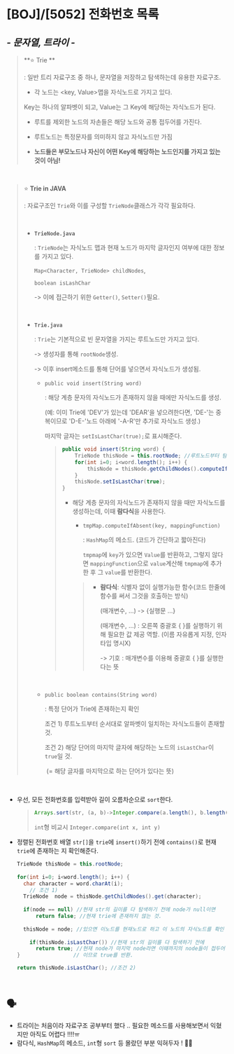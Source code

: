 # [BOJ]/[5052] 전화번호 목록

## *- 문자열, 트라이 -*

>**:star: Trie **
>
>: 일반 트리 자료구조 중 하나, 문자열을 저장하고 탐색하는데 유용한 자료구조.
>
>- 각 노드는 <key, Value>맵을 자식노드로 가지고 있다. 
>
>  Key는 하나의 알파벳이 되고, Value는 그 Key에 해당하는 자식노드가 된다.
>
>- 루트를 제외한 노드의 자손들은 해당 노드와 공통 접두어를 가진다.
>
>  - 루트노드는 특정문자를 의미하지 않고 자식노드만 가짐
>
>- **노드들은 부모노드나 자신이 어떤 Key에 해당하는 노드인지를 가지고 있는 것이 아님!**

</br>

> :star: **Trie in JAVA**
>
> : 자료구조인 `Trie`와 이를 구성할 `TrieNode`클래스가 각각 필요하다.
>
> </br>
>
> * **`TrieNode.java `** 
>
>   : `TrieNode`는 자식노드 맵과 현재 노드가 마지막 글자인지 여부에 대한 정보를 가지고 있다.
>
>    `Map<Character, TrieNode> childNodes`,
>
>    `boolean isLashChar`
>
>   -> 이에 접근하기 위한 `Getter()`, `Setter()`필요.
>
>   <br>
>
> * **`Trie.java`** 
>
>   : `Trie`는 기본적으로 빈 문자열을 가지는 루트노드만 가지고 있다. 
>
>   -> 생성자를 통해 `rootNode`생성.
>
>   -> 이후 insert메소드를 통해 단어를 넣으면서 자식노드가 생성됨.
>
>   * `public void insert(String word)`
>
>     : 해당 계층 문자의 자식노드가 존재하지 않을 때에만 자식노드를 생성.
>
>     (예: 이미 Trie에 'DEV'가 있는데 'DEAR'을 넣으려한다면, 'DE-'는 중복이므로 'D-E-'노드 아래에 '-A-R'만 추가로 자식노드 생성.)
>
>     마지막 글자는 `setIsLastChar(true);`로 표시해준다.
>
>     > ```java
>     > public void insert(String word) {
>     >     TrieNode thisNode = this.rootNode; //루트노드부터 탐색
>     >     for(int i=0; i<word.length(); i++) {
>     >         thisNode = thisNode.getChildNodes().computeIfAbsent(word.charAt(i), c -> new TrieNode());
>     >     }
>     >     thisNode.setIsLastChar(true);
>     > }
>     > ```
>     > * 해당 계층 문자의 자식노드가 존재하지 않을 때만 자식노드를 생성하는데, 이때 **람다식**을 사용한다.
>     >
>     >   * `tmpMap.computeIfAbsent(key, mappingFunction)`
>     >
>     >     : `HashMap`의 메소드. (코드가 간단하고 짧아진다)
>     >
>     >     `tmpmap`에 `key`가 있으면 `Value`를 반환하고, 그렇지 않다면 `mappingFunction`으로 `value`계산해 `tmpmap`에 추가한 후 그 `value`를 반환한다.
>     >
>     >   > * **람다식**: 식별자 없이 실행가능한 함수(코드 한줄에 함수를 써서 그것을 호출하는 방식)
>     >   >
>     >   >   (매개변수, ...) -> {실행문 ...}
>     >   >
>     >   >   (매개변수, ...) : 오른쪽 중괄호 { }를 실행하기 위해 필요한 값 제공 역할. (이름 자유롭게 지정, 인자타입 명시X)
>     >   >
>     >   >   -> 기호 : 매개변수를 이용해 중괄호 { }를 실행한다는 뜻
>
>     </br>
>
>   * `public boolean contains(String word) `
>
>     : 특정 단어가 Trie에 존재하는지 확인
>
>     조건 1) 루트노드부터 순서대로 알파벳이 일치하는 자식노드들이 존재할 것.
>
>     조건 2) 해당 단어의 마지막 글자에 해당하는 노드의 `isLastChar`이 `true`일 것.
>
>     ​			(= 해당 글자를 마지막으로 하는 단어가 있다는 뜻)

</br>

* 우선, 모든 전화번호를 입력받아 길이 오름차순으로 `sort`한다.

  > ```java
  > Arrays.sort(str, (a, b)->Integer.compare(a.length(), b.length()));
  > ```
  >
  > `int`형 비교시 `Integer.compare(int x, int y)`

* 정렬된 전화번호 배열 `str[]`을 `trie`에 `insert()`하기 전에 `contains()`로 현재 `trie`에 존재하는 지 확인해준다. 

  ```java
  TrieNode thisNode = this.rootNode;
  		
  for(int i=0; i<word.length(); i++) {
  	char character = word.charAt(i);
      // 조건 1)
  	TrieNode  node = thisNode.getChildNodes().get(character);
  			
  	if(node == null) //현재 str의 길이를 다 탐색하기 전에 node가 null이면 
  		return false; //현재 trie에 존재하지 않는 것.
  			
  	thisNode = node; //있으면 이노드를 현재노드로 하고 이 노드의 자식노드를 확인
  	
      if(thisNode.isLastChar()) //현재 str의 길이를 다 탐색하기 전에
  		return true; //현재 node가 마지막 node라면 이때까지의 node들이 접두어
  }					// 이므로 true를 반환.
  
  return thisNode.isLastChar(); //조건 2)
  ```

</br>

## :speaking_head:

* 트라이는 처음이라 자료구조 공부부터 했다 .. 필요한 메소드를 사용해보면서 익혔지만 아직도 어렵다 !!!!ㅠ 
* 람다식, `HashMap`의 메소드, `int`형 `sort` 등 몰랐던 부분 익혀두자 ! 🙋‍♀️

